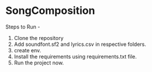 # SongComposition

Steps to Run - 
1. Clone the repository
2. Add soundfont.sf2 and lyrics.csv in respective folders.
3. create env.
4. Install the requirements using requirements.txt file.
5. Run the project now.
